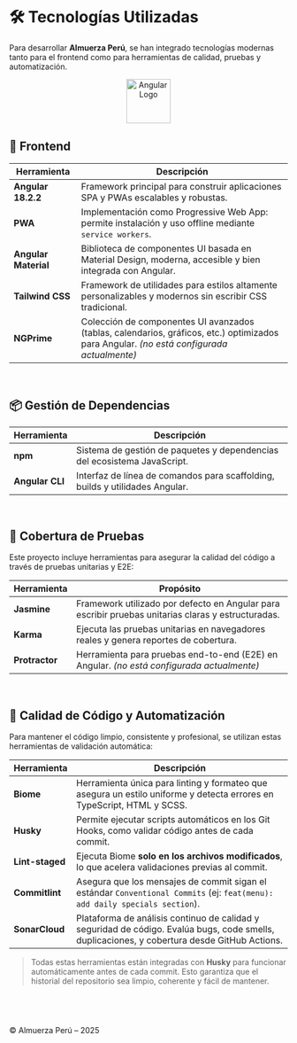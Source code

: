 # 🛠️ Tecnologías Utilizadas

Para desarrollar **Almuerza Perú**, se han integrado tecnologías modernas tanto para el frontend como para herramientas de calidad, pruebas y automatización.

<p align="center">
  <img src="https://angular.io/assets/images/logos/angular/angular.svg" alt="Angular Logo" width="80" />
</p>


## 🎯 Frontend

| Herramienta           | Descripción                                                                                                                                |
|-----------------------|-----------------------------------------------------------------------------------------------------------------                           |
| **Angular 18.2.2**    | Framework principal para construir aplicaciones SPA y PWAs escalables y robustas.                                                          |
| **PWA**               | Implementación como Progressive Web App: permite instalación y uso offline mediante `service workers`.                                     |
| **Angular Material**  | Biblioteca de componentes UI basada en Material Design, moderna, accesible y bien integrada con Angular.                                   |
| **Tailwind CSS**      | Framework de utilidades para estilos altamente personalizables y modernos sin escribir CSS tradicional.                                    |
| **NGPrime**           | Colección de componentes UI avanzados (tablas, calendarios, gráficos, etc.) optimizados para Angular. *(no está configurada actualmente)*  |

&nbsp;

## 📦 Gestión de Dependencias

| Herramienta       | Descripción                                                                 |
|-------------------|-----------------------------------------------------------------------------|
| **npm**           | Sistema de gestión de paquetes y dependencias del ecosistema JavaScript.    |
| **Angular CLI**   | Interfaz de línea de comandos para scaffolding, builds y utilidades Angular.|

&nbsp;

## 🧪 Cobertura de Pruebas

Este proyecto incluye herramientas para asegurar la calidad del código a través de pruebas unitarias y E2E:

| Herramienta     | Propósito                                                                                                  |
|-----------------|------------------------------------------------------------------------------------------------------------|
| **Jasmine**     | Framework utilizado por defecto en Angular para escribir pruebas unitarias claras y estructuradas.         |
| **Karma**       | Ejecuta las pruebas unitarias en navegadores reales y genera reportes de cobertura.                        |
| **Protractor**  | Herramienta para pruebas end-to-end (E2E) en Angular. *(no está configurada actualmente)*        |

&nbsp;

## 🧹 Calidad de Código y Automatización

Para mantener el código limpio, consistente y profesional, se utilizan estas herramientas de validación automática:

| Herramienta        | Descripción                                                                                                                                        |
|--------------------|----------------------------------------------------------------------------------------------------------------------------------------------------|
| **Biome**          | Herramienta única para linting y formateo que asegura un estilo uniforme y detecta errores en TypeScript, HTML y SCSS.                                                                  |
| **Husky**          | Permite ejecutar scripts automáticos en los Git Hooks, como validar código antes de cada commit.                                                   |
| **Lint-staged**    | Ejecuta Biome **solo en los archivos modificados**, lo que acelera validaciones previas al commit.                                                 |
| **Commitlint**     | Asegura que los mensajes de commit sigan el estándar `Conventional Commits` (ej: `feat(menu): add daily specials section`).                        |
| **SonarCloud**     | Plataforma de análisis continuo de calidad y seguridad de código. Evalúa bugs, code smells, duplicaciones, y cobertura desde GitHub Actions.       |

> Todas estas herramientas están integradas con **Husky** para funcionar automáticamente antes de cada commit. Esto garantiza que el historial del repositorio sea limpio, coherente y fácil de mantener.

&nbsp;
---

© Almuerza Perú – 2025
